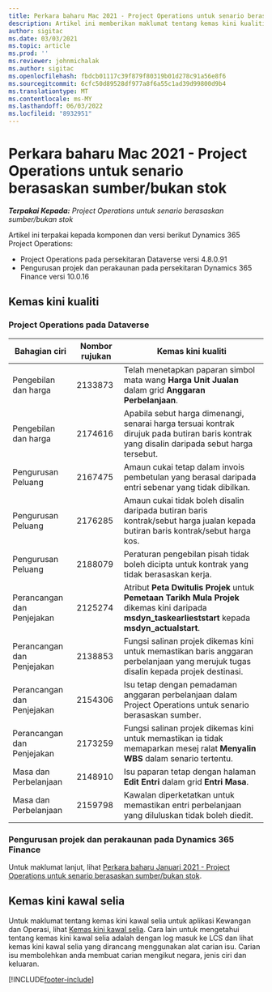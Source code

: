 ```yaml
---
title: Perkara baharu Mac 2021 - Project Operations untuk senario berasaskan sumber/bukan stok
description: Artikel ini memberikan maklumat tentang kemas kini kualiti yang tersedia dalam keluaran Mac 2021 Operasi Projek untuk senario berasaskan sumber/bukan stok.
author: sigitac
ms.date: 03/03/2021
ms.topic: article
ms.prod: ''
ms.reviewer: johnmichalak
ms.author: sigitac
ms.openlocfilehash: fbdcb01117c39f879f80319b01d278c91a56e8f6
ms.sourcegitcommit: 6cfc50d89528df977a8f6a55c1ad39d99800d9b4
ms.translationtype: MT
ms.contentlocale: ms-MY
ms.lasthandoff: 06/03/2022
ms.locfileid: "8932951"
---
```

# <a name="whats-new-march-2021---project-operations-for-resourcenon-stocked-based-scenarios"></a>Perkara baharu Mac 2021 - Project Operations untuk senario berasaskan sumber/bukan stok

_**Terpakai Kepada:** Project Operations untuk senario berasaskan sumber/bukan stok_

Artikel ini terpakai kepada komponen dan versi berikut Dynamics 365 Project Operations:

- Project Operations pada persekitaran Dataverse versi 4.8.0.91 
- Pengurusan projek dan perakaunan pada persekitaran Dynamics 365 Finance versi 10.0.16 

## <a name="quality-updates"></a>Kemas kini kualiti

### <a name="project-operations-on-dataverse"></a>Project Operations pada Dataverse


| **Bahagian ciri** | **Nombor rujukan** | **Kemas kini kualiti** |
| --- | --- | --- |
| Pengebilan dan harga | 2133873 | Telah menetapkan paparan simbol mata wang **Harga Unit Jualan** dalam grid **Anggaran Perbelanjaan**. |
| Pengebilan dan harga | 2174616 | Apabila sebut harga dimenangi, senarai harga tersuai kontrak dirujuk pada butiran baris kontrak yang disalin daripada sebut harga tersebut. |
| Pengurusan Peluang | 2167475 | Amaun cukai tetap dalam invois pembetulan yang berasal daripada entri sebenar yang tidak dibilkan. |
| Pengurusan Peluang | 2176285 | Amaun cukai tidak boleh disalin daripada butiran baris kontrak/sebut harga jualan kepada butiran baris kontrak/sebut harga kos. |
| Pengurusan Peluang | 2188079 | Peraturan pengebilan pisah tidak boleh dicipta untuk kontrak yang tidak berasaskan kerja. |
| Perancangan dan Penjejakan | 2125274 | Atribut **Peta Dwitulis Projek** untuk **Pemetaan Tarikh Mula Projek** dikemas kini daripada **msdyn\_taskearlieststart** kepada **msdyn\_actualstart**. |
| Perancangan dan Penjejakan | 2138853 | Fungsi salinan projek dikemas kini untuk memastikan baris anggaran perbelanjaan yang merujuk tugas disalin kepada projek destinasi. |
| Perancangan dan Penjejakan | 2154306 | Isu tetap dengan pemadaman anggaran perbelanjaan dalam Project Operations untuk senario berasaskan sumber. |
| Perancangan dan Penjejakan | 2173259 | Fungsi salinan projek dikemas kini untuk memastikan ia tidak memaparkan mesej ralat **Menyalin WBS** dalam senario tertentu. |
| Masa dan Perbelanjaan | 2148910 | Isu paparan tetap dengan halaman **Edit Entri** dalam grid **Entri Masa**. |
| Masa dan Perbelanjaan | 2159798 | Kawalan diperketatkan untuk memastikan entri perbelanjaan yang diluluskan tidak boleh diedit. |

### <a name="project-management-and-accounting-on-dynamics-365-finance"></a>Pengurusan projek dan perakaunan pada Dynamics 365 Finance

Untuk maklumat lanjut, lihat [Perkara baharu Januari 2021 - Project Operations untuk senario berasaskan sumber/bukan stok](whats-new-jan-2021-resource-based.md).

## <a name="regulatory-updates"></a>Kemas kini kawal selia

Untuk maklumat tentang kemas kini kawal selia untuk aplikasi Kewangan dan Operasi, lihat [Kemas kini kawal selia](/dynamics365/finance/localizations/regulatory-updates). Cara lain untuk mengetahui tentang kemas kini kawal selia adalah dengan log masuk ke LCS dan lihat kemas kini kawal selia yang dirancang menggunakan alat carian isu. Carian isu membolehkan anda membuat carian mengikut negara, jenis ciri dan keluaran.


[!INCLUDE[footer-include](../includes/footer-banner.md)]